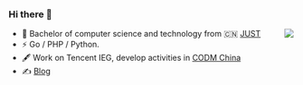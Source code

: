 ### Hi there 👋 

<img align="right" src="https://github-readme-stats.vercel.app/api?username=fanux&show_icons=true&icon_color=805AD5&text_color=718096&bg_color=ffffff&hide_title=true" />

- 🍻 Bachelor of computer science and technology from 🇨🇳 [JUST](http://www.just.edu.cn/)
- ⚡ Go / PHP / Python.
- 🖋 Work on Tencent IEG, develop activities in [CODM China](https://codm.qq.com/cp/a20200923shequ/main.shtml)
- ✍️ [Blog](https://blog.justzyx.cn)
